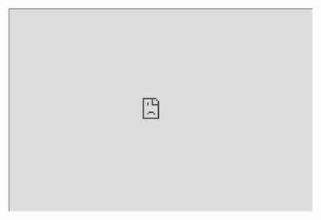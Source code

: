 <!--<img src="https://thefrostypixel.github.io/Test/home-readme.svg" width="100%">-->
<iframe src="https://username.github.io/repository/" width="600" height="400"></iframe>
